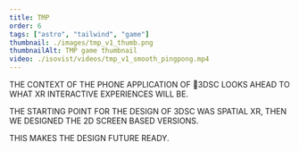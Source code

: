 ```yaml
---
title: TMP
order: 6
tags: ["astro", "tailwind", "game"]
thumbnail: ./images/tmp_v1_thumb.png
thumbnailAlt: TMP game thumbnail
video: ./isovist/videos/tmp_v1_smooth_pingpong.mp4
---
```


THE CONTEXT OF THE PHONE APPLICATION OF 3DSC LOOKS AHEAD TO WHAT XR INTERACTIVE EXPERIENCES WILL BE.

THE STARTING POINT FOR THE DESIGN OF 3DSC WAS SPATIAL XR, THEN WE DESIGNED THE 2D SCREEN BASED VERSIONS.

THIS MAKES THE DESIGN FUTURE READY. 
